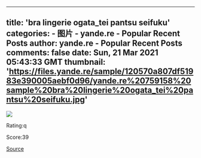 
---
title: 'bra lingerie ogata_tei pantsu seifuku'
categories: 
    - 图片
    - yande.re - Popular Recent Posts
author: yande.re - Popular Recent Posts
comments: false
date: Sun, 21 Mar 2021 05:43:33 GMT
thumbnail: 'https://files.yande.re/sample/120570a807df51983e390005aebf0d96/yande.re%20759158%20sample%20bra%20lingerie%20ogata_tei%20pantsu%20seifuku.jpg'
---

<div>   
<img src="https://files.yande.re/sample/120570a807df51983e390005aebf0d96/yande.re%20759158%20sample%20bra%20lingerie%20ogata_tei%20pantsu%20seifuku.jpg" referrerpolicy="no-referrer"><p>Rating:q</p> <p>Score:39</p><a href="https://fantia.jp/posts/654633">Source</a>  
</div>
            